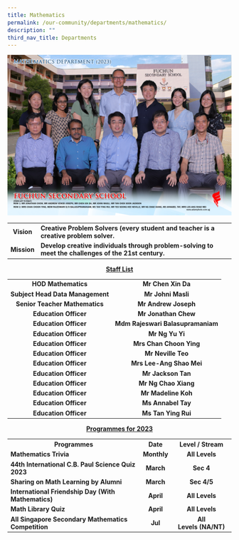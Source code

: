 ```yaml
---
title: Mathematics
permalink: /our-community/departments/mathematics/
description: ""
third_nav_title: Departments
---
```

![](/images/Dept%202023/mathematics%20department%201.jpg)
<table>
<tbody>
<tr>
<td style="text-align: center;"><strong>Vision</strong></td>
<td><strong>Creative Problem Solvers (every student and teacher is a creative problem solver.</strong></td>
</tr>
<tr>
<td style="text-align: center;"><strong>Mission</strong></td>
<td><strong>Develop creative individuals through problem-solving to meet the challenges of the 21st century.</strong></td>
</tr>
</tbody>
</table>
<p style="text-align: center;"><strong><u>Staff List</u></strong></p>
<table>
<tbody>
<tr>
<td style="text-align: center;"><strong>HOD Mathematics</strong></td>
<td style="text-align: center;"><strong>Mr Chen Xin Da</strong></td>
</tr>
<tr>
<td style="text-align: center;"><strong>Subject Head Data Management</strong></td>
<td style="text-align: center;"><strong>Mr Johni Masli</strong></td>
</tr>
<tr>
<td style="text-align: center;"><strong>Senior Teacher Mathematics</strong></td>
<td style="text-align: center;"><strong>Mr Andrew Joseph</strong></td>
</tr>
<tr>
<td style="text-align: center;"><strong>Education Officer</strong></td>
<td style="text-align: center;"><strong>Mr Jonathan Chew</strong></td>
</tr>
<tr>
<td style="text-align: center;"><strong>Education Officer</strong></td>
<td style="text-align: center;"><strong>Mdm Rajeswari Balasupramaniam</strong></td>
</tr>
<tr>
<td style="text-align: center;"><strong>Education Officer</strong></td>
<td style="text-align: center;"><strong>Mr Ng Yu Yi</strong></td>
</tr>
<tr>
<td style="text-align: center;"><strong>Education Officer</strong></td>
<td style="text-align: center;"><strong>Mrs Chan Choon Ying</strong></td>
</tr>
<tr>
<td style="text-align: center;"><strong>Education Officer</strong></td>
<td style="text-align: center;"><strong>Mr Neville Teo</strong></td>
</tr>
<tr>
<td style="text-align: center;"><strong>Education Officer</strong></td>
<td style="text-align: center;"><strong>Mrs Lee-Ang Shao Mei</strong></td>
</tr>
<tr>
<td style="text-align: center;"><strong>Education Officer</strong></td>
<td style="text-align: center;"><strong>Mr Jackson Tan</strong></td>
</tr>
<tr>
<td style="text-align: center;"><strong>Education Officer</strong></td>
<td style="text-align: center;"><strong>Mr Ng Chao Xiang</strong></td>
</tr>
<tr>
</tr>
<tr>
<td style="text-align: center;"><strong>Education Officer</strong></td>
<td style="text-align: center;"><strong>Mr Madeline Koh</strong></td>
</tr>
<tr>
<td style="text-align: center;"><strong>Education Officer</strong></td>
<td style="text-align: center;"><strong>Ms Annabel Tay</strong></td>
</tr>
<tr>
<td style="text-align: center;"><strong>Education Officer</strong></td>
<td style="text-align: center;"><strong>Ms Tan Ying Rui</strong></td>
</tr>
<tr>
</tr>
</tbody>
</table>
<p style="text-align: center;"><strong><u>Programmes for 2023</u></strong></p>
<table>
<tbody>
<tr>
<th style="text-align: center;">Programmes</th>
<th style="text-align: center;">Date</th>
<th style="text-align: center;">Level / Stream</th>
</tr>
<tr>
<td><strong>Mathematics Trivia</strong></td>
<td style="text-align: center;"><strong>Monthly</strong></td>
<td style="text-align: center;"><strong>All Levels</strong></td>
</tr>
<tr>
<td><strong>44th International C.B. Paul Science Quiz 2023</strong></td>
<td style="text-align: center;"><strong>March</strong></td>
<td style="text-align: center;"><strong>Sec 4</strong></td>
</tr>
<tr>
<td><strong>Sharing on Math Learning by Alumni</strong></td>
<td style="text-align: center;"><strong>March</strong></td>
<td style="text-align: center;"><strong>Sec 4/5</strong></td>
</tr>
<tr>
<td><strong>International Friendship Day (With Mathematics)</strong></td>
<td style="text-align: center;"><strong>April</strong></td>
<td style="text-align: center;"><strong>All Levels</strong></td>
</tr>
<tr>
	<td><strong>Math Library Quiz</strong></td>
<td style="text-align: center;"><strong>April</strong></td>
<td style="text-align: center;"><strong>All Levels</strong></td>
</tr>
<tr>
<td><strong>All Singapore Secondary Mathematics Competition</strong></td>
<td style="text-align: center;"><strong>Jul</strong></td>
<td style="text-align: center;"><strong>All Levels</strong><strong>&nbsp;(NA/NT)</strong></td>
</tr>
</tbody>
</table>